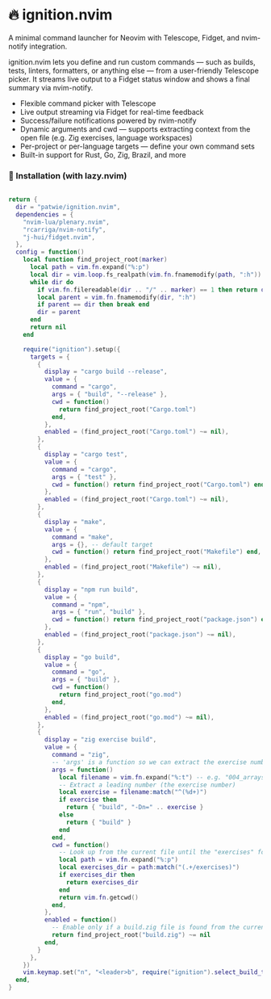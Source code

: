 # 🔥 ignition.nvim

A minimal command launcher for Neovim with Telescope, Fidget, and nvim-notify integration.

ignition.nvim lets you define and run custom commands — such as builds, tests,
linters, formatters, or anything else — from a user-friendly Telescope picker.
It streams live output to a Fidget status window and shows a final summary via
nvim-notify.

- Flexible command picker with Telescope
- Live output streaming via Fidget for real-time feedback
- Success/failure notifications powered by nvim-notify
- Dynamic arguments and cwd — supports extracting context from the open file (e.g. Zig exercises, language workspaces)
- Per-project or per-language targets — define your own command sets
- Built-in support for Rust, Go, Zig, Brazil, and more

### 🚀 Installation (with lazy.nvim)
```lua

return {
  dir = "patwie/ignition.nvim",
  dependencies = {
    "nvim-lua/plenary.nvim",
    "rcarriga/nvim-notify",
    "j-hui/fidget.nvim",
  },
  config = function()
    local function find_project_root(marker)
      local path = vim.fn.expand("%:p")
      local dir = vim.loop.fs_realpath(vim.fn.fnamemodify(path, ":h"))
      while dir do
        if vim.fn.filereadable(dir .. "/" .. marker) == 1 then return dir end
        local parent = vim.fn.fnamemodify(dir, ":h")
        if parent == dir then break end
        dir = parent
      end
      return nil
    end

    require("ignition").setup({
      targets = {
        {
          display = "cargo build --release",
          value = {
            command = "cargo",
            args = { "build", "--release" },
            cwd = function()
              return find_project_root("Cargo.toml")
            end,
          },
          enabled = (find_project_root("Cargo.toml") ~= nil),
        },
        {
          display = "cargo test",
          value = {
            command = "cargo",
            args = { "test" },
            cwd = function() return find_project_root("Cargo.toml") end,
          },
          enabled = (find_project_root("Cargo.toml") ~= nil),
        },
        {
          display = "make",
          value = {
            command = "make",
            args = {}, -- default target
            cwd = function() return find_project_root("Makefile") end,
          },
          enabled = (find_project_root("Makefile") ~= nil),
        },
        {
          display = "npm run build",
          value = {
            command = "npm",
            args = { "run", "build" },
            cwd = function() return find_project_root("package.json") end,
          },
          enabled = (find_project_root("package.json") ~= nil),
        },
        {
          display = "go build",
          value = {
            command = "go",
            args = { "build" },
            cwd = function()
              return find_project_root("go.mod")
            end,
          },
          enabled = (find_project_root("go.mod") ~= nil),
        },
        {
          display = "zig exercise build",
          value = {
            command = "zig",
            -- 'args' is a function so we can extract the exercise number from the current file
            args = function()
              local filename = vim.fn.expand("%:t") -- e.g. "004_arrays.zig"
              -- Extract a leading number (the exercise number)
              local exercise = filename:match("^(%d+)")
              if exercise then
                return { "build", "-Dn=" .. exercise }
              else
                return { "build" }
              end
            end,
            cwd = function()
              -- Look up from the current file until the "exercises" folder is found.
              local path = vim.fn.expand("%:p")
              local exercises_dir = path:match("(.+/exercises)")
              if exercises_dir then
                return exercises_dir
              end
              return vim.fn.getcwd()
            end,
          },
          enabled = function()
            -- Enable only if a build.zig file is found from the current file upward.
            return find_project_root("build.zig") ~= nil
          end,
        }
      },
    })
    vim.keymap.set("n", "<leader>b", require("ignition").select_build_target, { desc = "Select and Build Target" })
  end,
}

